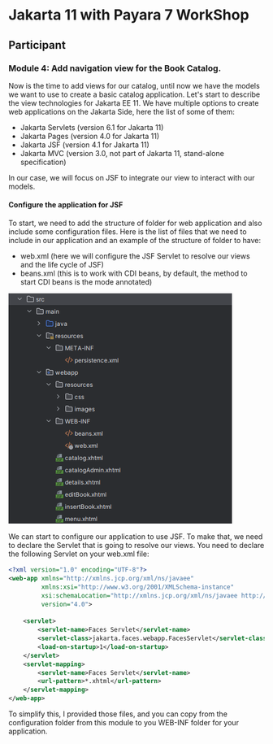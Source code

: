 # Jakarta 11 with Payara 7 WorkShop

## Participant

### **Module 4: Add navigation view for the Book Catalog.**

Now is the time to add views for our catalog, until now we have the models we want to use to create a basic catalog application. Let's start to describe the view technologies for Jakarta EE 11. We have multiple options to create web applications on the Jakarta Side, here the list of some of them:

- Jakarta Servlets (version 6.1 for Jakarta 11)
- Jakarta Pages (version 4.0 for Jakarta 11)
- Jakarta JSF (version 4.1 for Jakarta 11)
- Jakarta MVC (version 3.0, not part of Jakarta 11, stand-alone specification)

In our case, we will focus on JSF to integrate our view to interact with our models.

#### Configure the application for JSF

To start, we need to add the structure of folder for web application and also include some configuration files. Here is the list of files that we need to include in our application and an example of the structure of folder to have:

- web.xml (here we will configure the JSF Servlet to resolve our views and the life cycle of JSF)
- beans.xml (this is to work with CDI beans, by default, the method to start CDI beans is the mode annotated)

![Structure of Folder](img\structureOfFolderWebApp.png)

We can start to configure our application to use JSF. To make that, we need to declare the Servlet that is going to resolve our views. You need to declare the following Servlet on your web.xml file:

```xml
<?xml version="1.0" encoding="UTF-8"?>
<web-app xmlns="http://xmlns.jcp.org/xml/ns/javaee"
         xmlns:xsi="http://www.w3.org/2001/XMLSchema-instance"
         xsi:schemaLocation="http://xmlns.jcp.org/xml/ns/javaee http://xmlns.jcp.org/xml/ns/javaee/web-app_4_0.xsd"
         version="4.0">

    <servlet>
        <servlet-name>Faces Servlet</servlet-name>
        <servlet-class>jakarta.faces.webapp.FacesServlet</servlet-class>
        <load-on-startup>1</load-on-startup>
    </servlet>
    <servlet-mapping>
        <servlet-name>Faces Servlet</servlet-name>
        <url-pattern>*.xhtml</url-pattern>
    </servlet-mapping>
</web-app>
```
To simplify this, I provided those files, and you can copy from the configuration folder from this module to you WEB-INF folder for your application.





